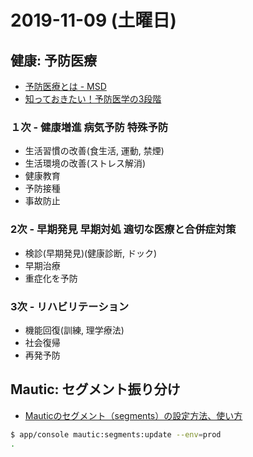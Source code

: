 # 2019-11-09 (土曜日)

## 健康: 予防医療

- [予防医療とは - MSD](http://www.yobou-iryou.jp/about.xhtml)
- [知っておきたい！予防医学の3段階](https://oligo-fan.jp/preventive-medicine)

### １次 - 健康増進 病気予防 特殊予防

- 生活習慣の改善(食生活, 運動, 禁煙)
- 生活環境の改善(ストレス解消)
- 健康教育
- 予防接種
- 事故防止

### 2次 - 早期発見 早期対処 適切な医療と合併症対策

- 検診(早期発見)(健康診断, ドック)
- 早期治療
- 重症化を予防

### 3次 - リハビリテーション

- 機能回復(訓練, 理学療法)
- 社会復帰
- 再発予防

## Mautic: セグメント振り分け

- [Mauticのセグメント（segments）の設定方法、使い方](https://webloco.webolha.com/websuccess/2016/08/07/mautic-segments/?fbclid=IwAR1WzzCUUBR6cFgIi_Dty2Cp-Rr1kcGfU0p3eOmV92i6rN-GXPwrUb6sKNM)

~~~bash
$ app/console mautic:segments:update --env=prod
.
~~~
